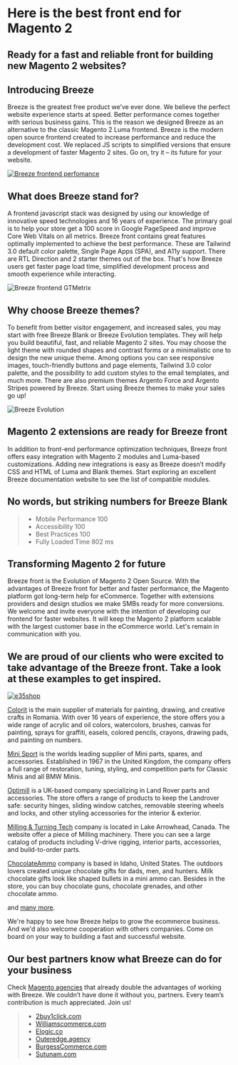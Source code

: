 # Here is the best front end for Magento 2

## Ready for a fast and reliable front for building new Magento 2 websites? 
## Introducing Breeze 

Breeze is the greatest free product we’ve ever done. We believe the perfect website experience starts at speed. Better performance comes together with serious business gains. This is the reason we designed Breeze as an alternative to the classic Magento 2  Luma frontend. Breeze is the modern open source frontend created to increase performance and reduce the development cost. We replaced JS scripts to simplified versions that ensure a development of faster Magento 2 sites. Go on, try it – its future for your website.

[![Breeze frontend perfomance](/assets/img/introducing-breeze/breeze_blank_pagespeed.png)](https://pagespeed.web.dev/report?url=https%3A%2F%2Fbreeze.swissupdemo.com%2Fbreeze_blank%2F&form_factor=mobile)

## What does Breeze stand for?

A frontend javascript stack was designed by using our knowledge of innovative speed technologies and 16 years of experience. The primary goal is to help your store get a 100 score in Google PageSpeed and improve Core Web Vitals on all metrics. Breeze front contains great features optimally implemented to achieve the best performance. These are Tailwind 3.0 default color palette, Single Page Apps (SPA), and A11y support. There are RTL Direction and 2 starter themes out of the box. That's how Breeze users get faster page load time, simplified development process and smooth experience while interacting.

![Breeze frontend GTMetrix](/assets/img/introducing-breeze/breeze_blank_gtmetrix.png)

## Why choose Breeze themes?
 
To benefit from better visitor engagement, and increased sales, you may start with free Breeze Blank or Breeze Evolution templates. They will help you build beautiful, fast, and reliable Magento 2 sites. You may choose the light theme with rounded shapes and contrast forms or a minimalistic one to design the new unique theme. Among options you can see responsive images, touch-friendly buttons and page elements, Tailwind 3.0 color palette, and the possibility to add custom styles to the email templates, and much more. There are also premium themes Argento Force and Argento Stripes powered by Breeze. Start using Breeze themes to make your sales go up!

![Breeze Evolution](/assets/img/introducing-breeze/breeze_evolution_home_page.png)

## Magento 2 extensions are ready for Breeze front

In addition to front-end performance optimization techniques, Breeze front offers easy integration with Magento 2 modules and Luma-based customizations.  Adding new integrations is easy as Breeze doesn’t modify CSS and HTML of Luma and Blank themes. Start exploring an excellent Breeze documentation website to see the list of compatible modules. 

## No words, but striking numbers for Breeze Blank

> - Mobile Performance 100
> - Accessibility 100
> - Best Practices 100
> - Fully Loaded Time 802 ms

## Transforming Magento 2 for future

Breeze front is  the Evolution of Magento 2 Open Source. With the advantages of Breeze front for better and faster performance, the Magento platform got long-term help for eCommerce. Together with extensions providers and design studios we make SMBs ready for more conversions. We welcome and invite everyone with the intention of developing our frontend for faster websites. It will keep the Magento 2 platform scalable with the largest customer base in the eCommerce world. Let's remain in communication with you.

## We are proud of our clients who were excited to take advantage of the Breeze front. Take a look at these examples to get inspired.

[![e35shop](/assets/img/introducing-breeze/e35_home_page_screenshot.png)](https://www.e35shop.com/)

[Colorit](https://colorit.ro/) is the main supplier of materials for painting, drawing, and creative crafts in Romania. With over 16 years of experience, the store offers you a wide range of acrylic and oil colors, watercolors, brushes, canvas for painting, sprays for graffiti, easels, colored pencils, crayons, drawing pads, and painting on numbers.

[Mini Sport](https://www.minisport.com/) is the worlds leading supplier of Mini parts, spares, and accessories. Established in 1967 in the United Kingdom, the company offers a full range of restoration, tuning, styling, and competition parts for Classic Minis and all BMW Minis.

[Optimill](https://www.optimill-uk.com/) is a UK-based company specializing in Land Rover parts and accessories. The store offers a range of products to keep the Landrover safe: security hinges, sliding window catches, removable steering wheels and locks, and other styling accessories for the interior & exterior. 

[Milling & Turning Tech](https://millingandturningtech.com/) company is located in Lake Arrowhead, Canada. The website offer a piece of Milling machinery. There you can see a large catalog of products including V-drive rigging, interior parts, accessories, and build-to-order parts. 

[ChocolateAmmo](https://www.chocolateammo.com/) company is based in Idaho, United States. The outdoors lovers created unique chocolate gifts for dads, men, and hunters. Milk chocolate gifts look like shaped bullets in a mini ammo can. Besides in the store, you can buy chocolate guns, chocolate grenades, and other chocolate ammo. 

and [many more](https://breezefront.com/showcase).

We're happy to see how Breeze helps to grow the ecommerce business. And we'd also welcome cooperation with others companies. Come on board on your way to building a fast and successful website.

## Our best partners know what Breeze can do for your business

Check [Magento agencies](https://breezefront.com/partners) that already double the advantages of working with Breeze. We couldn’t have done it without you, partners. Every team’s contribution is much appreciated. Join us!

> - [2buy1click.com](https://2buy1click.com)
> - [Williamscommerce.com](https://williamscommerce.com)
> - [Elogic.co](https://elogic.co)
> - [Outeredge.agency](https://Outeredge.agency)
> - [BurgessCommerce.com](https://BurgessCommerce.com)
> - [Sutunam.com](https://Sutunam.com)
